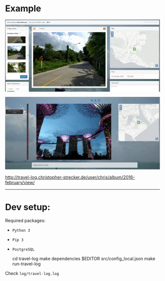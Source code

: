 # Example

![Edit presentation](doc/edit.jpg)

![View presentation](doc/presentation.jpg)

http://travel-log.christopher-strecker.de/user/chris/album/2016-february/view/

-------------------------------------------------------------------------------

# Dev setup:

Required packages:
* `Python 3`
* `Pip 3`
* `PostgreSQL`

    cd travel-log
    make dependencies
    $EDITOR src/config_local.json
    make run-travel-log

Check `log/travel-log.log`
